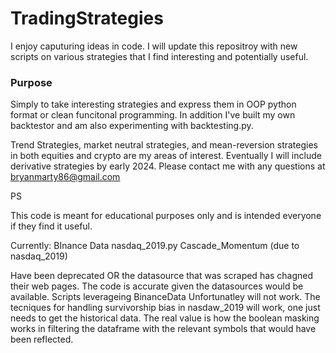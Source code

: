 # TradingStrategies
I enjoy caputuring ideas in code.  I will update this repositroy with new scripts on various strategies that I find interesting and potentially useful. 

### Purpose

Simply to take interesting strategies and express them in OOP python format or clean funcitonal programming.  In addition I've built my own backtestor and am also experimenting with backtesting.py.  

Trend Strategies, market neutral strategies, and mean-reversion strategies in both equities and crypto are my areas of interest.  Eventually I will include derivative strategies by early 2024.   Please contact me with any questions at bryanmarty86@gmail.com

PS

This code is meant for educational purposes only and is intended everyone if they find it useful. 

Currently:
BInance Data
nasdaq_2019.py
Cascade_Momentum (due to nasdaq_2019) 

Have been deprecated OR the datasource that was scraped has chagned their web pages.  The code is accurate given the datasources would be available.  Scripts leverageing BinanceData Unfortunatley will not work.  The tecniques for handling survivorship bias in nasdaw_2019 will work, one just needs to get the historical data. The real value is how the boolean masking works in filtering the dataframe with the relevant symbols that would have been reflected. 

